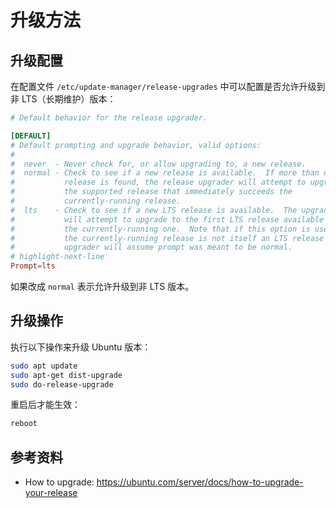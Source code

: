 # 升级方法

## 升级配置

在配置文件 `/etc/update-manager/release-upgrades` 中可以配置是否允许升级到非 LTS（长期维护）版本：

```toml showLineNumbers title="/etc/update-manager/release-upgrades"
# Default behavior for the release upgrader.

[DEFAULT]
# Default prompting and upgrade behavior, valid options:
#
#  never  - Never check for, or allow upgrading to, a new release.
#  normal - Check to see if a new release is available.  If more than one new
#           release is found, the release upgrader will attempt to upgrade to
#           the supported release that immediately succeeds the
#           currently-running release.
#  lts    - Check to see if a new LTS release is available.  The upgrader
#           will attempt to upgrade to the first LTS release available after
#           the currently-running one.  Note that if this option is used and
#           the currently-running release is not itself an LTS release the
#           upgrader will assume prompt was meant to be normal.
# highlight-next-line
Prompt=lts
```

如果改成 `normal` 表示允许升级到非 LTS 版本。

## 升级操作

执行以下操作来升级 Ubuntu 版本：

```bash
sudo apt update
sudo apt-get dist-upgrade
sudo do-release-upgrade
```

重启后才能生效：

```bash
reboot
```

##  参考资料

* How to upgrade: https://ubuntu.com/server/docs/how-to-upgrade-your-release
